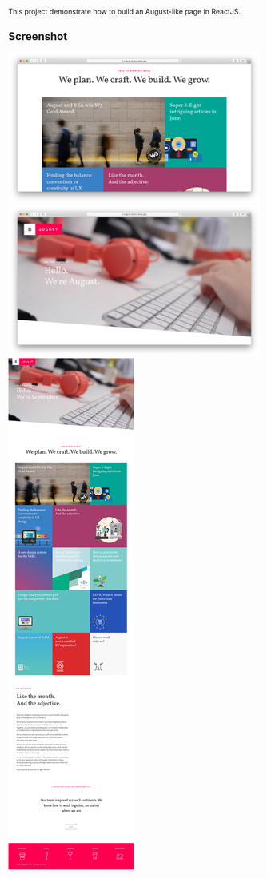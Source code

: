 This project demonstrate how to build an August-like page in ReactJS.

## Screenshot
![](https://github.com/nguyenletan/august/blob/master/src/static/Screen%20Shot%202020-07-25%20at%2016.26.15.png)
![](https://github.com/nguyenletan/august/blob/master/src/static/Screen%20Shot%202020-07-25%20at%2016.25.08.png)
![](https://github.com/nguyenletan/august/blob/master/src/static/screencapture-localhost-3000-2020-07-25-15_27_49.png)
